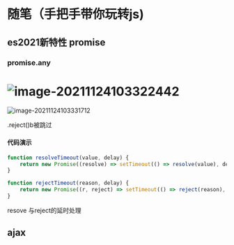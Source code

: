 # 随笔（手把手带你玩转js)

## es2021新特性 promise

### promise.any

# ![image-20211124103322442](C:\Users\A\AppData\Roaming\Typora\typora-user-images\image-20211124103322442.png)

![image-20211124103331712](C:\Users\A\AppData\Roaming\Typora\typora-user-images\image-20211124103331712.png)

.reject()b被跳过

#### 代码演示

~~~javascript
function resolveTimeout(value, delay) {
    return new Promise((resolve) => setTimeout(() => resolve(value), delay));
}

function rejectTimeout(reason, delay) {
    return new Promise((r, reject) => setTimeout(() => reject(reason), delay));
}

~~~

resove 与reject的延时处理



## ajax







